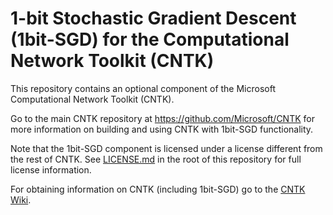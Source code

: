# 1-bit Stochastic Gradient Descent (1bit-SGD) for the Computational Network Toolkit (CNTK)

This repository contains an optional component of the Microsoft Computational Network Toolkit (CNTK).

Go to the main CNTK repository at https://github.com/Microsoft/CNTK for more information on building and using CNTK with 1bit-SGD functionality.

Note that the 1bit-SGD component is licensed under a license different from the rest of CNTK. See [LICENSE.md](./LICENSE.md) in the root of this repository for full license information.

For obtaining information on CNTK (including 1bit-SGD) go to the [CNTK Wiki](https://github.com/Microsoft/CNTK/wiki).
